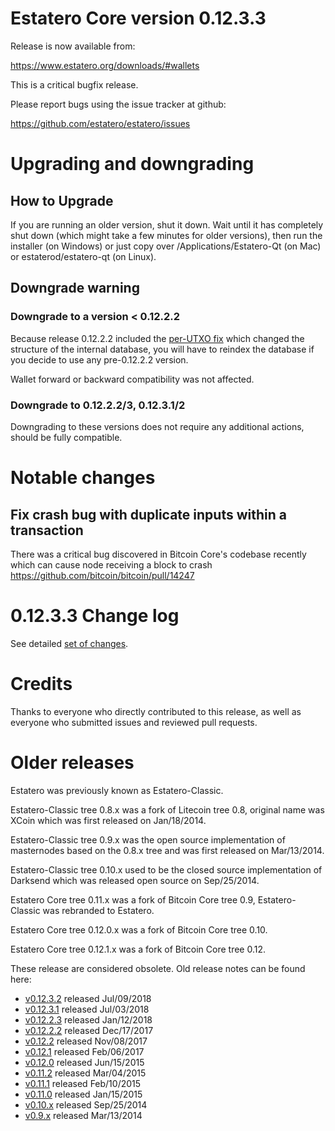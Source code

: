 Estatero Core version 0.12.3.3
==========================

Release is now available from:

  <https://www.estatero.org/downloads/#wallets>

This is a critical bugfix release.

Please report bugs using the issue tracker at github:

  <https://github.com/estatero/estatero/issues>


Upgrading and downgrading
=========================

How to Upgrade
--------------

If you are running an older version, shut it down. Wait until it has completely
shut down (which might take a few minutes for older versions), then run the
installer (on Windows) or just copy over /Applications/Estatero-Qt (on Mac) or
estaterod/estatero-qt (on Linux).

Downgrade warning
-----------------

### Downgrade to a version < 0.12.2.2

Because release 0.12.2.2 included the [per-UTXO fix](release-notes/estatero/release-notes-0.12.2.2.md#per-utxo-fix)
which changed the structure of the internal database, you will have to reindex
the database if you decide to use any pre-0.12.2.2 version.

Wallet forward or backward compatibility was not affected.

### Downgrade to 0.12.2.2/3, 0.12.3.1/2

Downgrading to these versions does not require any additional actions, should be
fully compatible.


Notable changes
===============

Fix crash bug with duplicate inputs within a transaction
--------------------------------------------------------

There was a critical bug discovered in Bitcoin Core's codebase recently which
can cause node receiving a block to crash https://github.com/bitcoin/bitcoin/pull/14247

0.12.3.3 Change log
===================

See detailed [set of changes](https://github.com/estatero/estatero/compare/v0.12.3.2...estatero:v0.12.3.3).

Credits
=======

Thanks to everyone who directly contributed to this release,
as well as everyone who submitted issues and reviewed pull requests.


Older releases
==============

Estatero was previously known as Estatero-Classic.

Estatero-Classic tree 0.8.x was a fork of Litecoin tree 0.8, original name was XCoin
which was first released on Jan/18/2014.

Estatero-Classic tree 0.9.x was the open source implementation of masternodes based on
the 0.8.x tree and was first released on Mar/13/2014.

Estatero-Classic tree 0.10.x used to be the closed source implementation of Darksend
which was released open source on Sep/25/2014.

Estatero Core tree 0.11.x was a fork of Bitcoin Core tree 0.9,
Estatero-Classic was rebranded to Estatero.

Estatero Core tree 0.12.0.x was a fork of Bitcoin Core tree 0.10.

Estatero Core tree 0.12.1.x was a fork of Bitcoin Core tree 0.12.

These release are considered obsolete. Old release notes can be found here:

- [v0.12.3.2](https://github.com/estatero/estatero/blob/master/doc/release-notes/estatero/release-notes-0.12.3.2.md) released Jul/09/2018
- [v0.12.3.1](https://github.com/estatero/estatero/blob/master/doc/release-notes/estatero/release-notes-0.12.3.1.md) released Jul/03/2018
- [v0.12.2.3](https://github.com/estatero/estatero/blob/master/doc/release-notes/estatero/release-notes-0.12.2.3.md) released Jan/12/2018
- [v0.12.2.2](https://github.com/estatero/estatero/blob/master/doc/release-notes/estatero/release-notes-0.12.2.2.md) released Dec/17/2017
- [v0.12.2](https://github.com/estatero/estatero/blob/master/doc/release-notes/estatero/release-notes-0.12.2.md) released Nov/08/2017
- [v0.12.1](https://github.com/estatero/estatero/blob/master/doc/release-notes/estatero/release-notes-0.12.1.md) released Feb/06/2017
- [v0.12.0](https://github.com/estatero/estatero/blob/master/doc/release-notes/estatero/release-notes-0.12.0.md) released Jun/15/2015
- [v0.11.2](https://github.com/estatero/estatero/blob/master/doc/release-notes/estatero/release-notes-0.11.2.md) released Mar/04/2015
- [v0.11.1](https://github.com/estatero/estatero/blob/master/doc/release-notes/estatero/release-notes-0.11.1.md) released Feb/10/2015
- [v0.11.0](https://github.com/estatero/estatero/blob/master/doc/release-notes/estatero/release-notes-0.11.0.md) released Jan/15/2015
- [v0.10.x](https://github.com/estatero/estatero/blob/master/doc/release-notes/estatero/release-notes-0.10.0.md) released Sep/25/2014
- [v0.9.x](https://github.com/estatero/estatero/blob/master/doc/release-notes/estatero/release-notes-0.9.0.md) released Mar/13/2014

